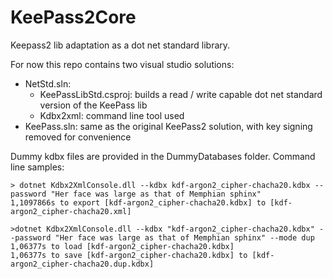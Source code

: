 # KeePass2Core
Keepass2 lib adaptation as a dot net standard library.

For now this repo contains two visual studio solutions:
- NetStd.sln:
  - KeePassLibStd.csproj: builds a read / write capable dot net standard version of the KeePass lib
  - Kdbx2xml: command line tool used 
- KeePass.sln: same as the original KeePass2 solution, with key signing removed for convenience

Dummy kdbx files are provided in the DummyDatabases folder.
Command line samples:
```
> dotnet Kdbx2XmlConsole.dll --kdbx kdf-argon2_cipher-chacha20.kdbx --password "Her face was large as that of Memphian sphinx"
1,1097866s to export [kdf-argon2_cipher-chacha20.kdbx] to [kdf-argon2_cipher-chacha20.xml]
```

```
>dotnet Kdbx2XmlConsole.dll --kdbx "kdf-argon2_cipher-chacha20.kdbx" --password "Her face was large as that of Memphian sphinx" --mode dup
1,06377s to load [kdf-argon2_cipher-chacha20.kdbx]
1,06377s to save [kdf-argon2_cipher-chacha20.kdbx] to [kdf-argon2_cipher-chacha20.dup.kdbx]
```
